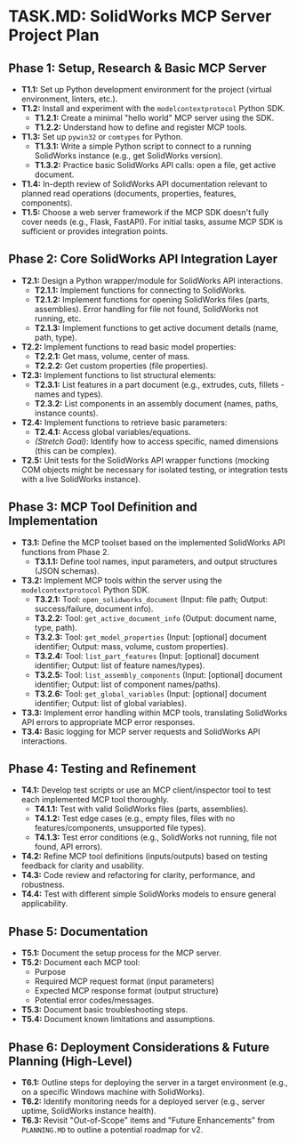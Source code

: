 # TASK.MD: SolidWorks MCP Server Project Plan

## Phase 1: Setup, Research & Basic MCP Server
* **T1.1:** Set up Python development environment for the project (virtual environment, linters, etc.).
* **T1.2:** Install and experiment with the `modelcontextprotocol` Python SDK.
    * **T1.2.1:** Create a minimal "hello world" MCP server using the SDK.
    * **T1.2.2:** Understand how to define and register MCP tools.
* **T1.3:** Set up `pywin32` or `comtypes` for Python.
    * **T1.3.1:** Write a simple Python script to connect to a running SolidWorks instance (e.g., get SolidWorks version).
    * **T1.3.2:** Practice basic SolidWorks API calls: open a file, get active document.
* **T1.4:** In-depth review of SolidWorks API documentation relevant to planned read operations (documents, properties, features, components).
* **T1.5:** Choose a web server framework if the MCP SDK doesn't fully cover needs (e.g., Flask, FastAPI). For initial tasks, assume MCP SDK is sufficient or provides integration points.

## Phase 2: Core SolidWorks API Integration Layer
* **T2.1:** Design a Python wrapper/module for SolidWorks API interactions.
    * **T2.1.1:** Implement functions for connecting to SolidWorks.
    * **T2.1.2:** Implement functions for opening SolidWorks files (parts, assemblies). Error handling for file not found, SolidWorks not running, etc.
    * **T2.1.3:** Implement functions to get active document details (name, path, type).
* **T2.2:** Implement functions to read basic model properties:
    * **T2.2.1:** Get mass, volume, center of mass.
    * **T2.2.2:** Get custom properties (file properties).
* **T2.3:** Implement functions to list structural elements:
    * **T2.3.1:** List features in a part document (e.g., extrudes, cuts, fillets - names and types).
    * **T2.3.2:** List components in an assembly document (names, paths, instance counts).
* **T2.4:** Implement functions to retrieve basic parameters:
    * **T2.4.1:** Access global variables/equations.
    * *(Stretch Goal)*: Identify how to access specific, named dimensions (this can be complex).
* **T2.5:** Unit tests for the SolidWorks API wrapper functions (mocking COM objects might be necessary for isolated testing, or integration tests with a live SolidWorks instance).

## Phase 3: MCP Tool Definition and Implementation
* **T3.1:** Define the MCP toolset based on the implemented SolidWorks API functions from Phase 2.
    * **T3.1.1:** Define tool names, input parameters, and output structures (JSON schemas).
* **T3.2:** Implement MCP tools within the server using the `modelcontextprotocol` Python SDK.
    * **T3.2.1:** Tool: `open_solidworks_document` (Input: file path; Output: success/failure, document info).
    * **T3.2.2:** Tool: `get_active_document_info` (Output: document name, type, path).
    * **T3.2.3:** Tool: `get_model_properties` (Input: [optional] document identifier; Output: mass, volume, custom properties).
    * **T3.2.4:** Tool: `list_part_features` (Input: [optional] document identifier; Output: list of feature names/types).
    * **T3.2.5:** Tool: `list_assembly_components` (Input: [optional] document identifier; Output: list of component names/paths).
    * **T3.2.6:** Tool: `get_global_variables` (Input: [optional] document identifier; Output: list of global variables).
* **T3.3:** Implement error handling within MCP tools, translating SolidWorks API errors to appropriate MCP error responses.
* **T3.4:** Basic logging for MCP server requests and SolidWorks API interactions.

## Phase 4: Testing and Refinement
* **T4.1:** Develop test scripts or use an MCP client/inspector tool to test each implemented MCP tool thoroughly.
    * **T4.1.1:** Test with valid SolidWorks files (parts, assemblies).
    * **T4.1.2:** Test edge cases (e.g., empty files, files with no features/components, unsupported file types).
    * **T4.1.3:** Test error conditions (e.g., SolidWorks not running, file not found, API errors).
* **T4.2:** Refine MCP tool definitions (inputs/outputs) based on testing feedback for clarity and usability.
* **T4.3:** Code review and refactoring for clarity, performance, and robustness.
* **T4.4:** Test with different simple SolidWorks models to ensure general applicability.

## Phase 5: Documentation
* **T5.1:** Document the setup process for the MCP server.
* **T5.2:** Document each MCP tool:
    * Purpose
    * Required MCP request format (input parameters)
    * Expected MCP response format (output structure)
    * Potential error codes/messages.
* **T5.3:** Document basic troubleshooting steps.
* **T5.4:** Document known limitations and assumptions.

## Phase 6: Deployment Considerations & Future Planning (High-Level)
* **T6.1:** Outline steps for deploying the server in a target environment (e.g., on a specific Windows machine with SolidWorks).
* **T6.2:** Identify monitoring needs for a deployed server (e.g., server uptime, SolidWorks instance health).
* **T6.3:** Revisit "Out-of-Scope" items and "Future Enhancements" from `PLANNING.MD` to outline a potential roadmap for v2.
